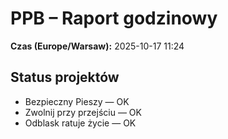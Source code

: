 # PPB – Raport godzinowy
**Czas (Europe/Warsaw):** 2025-10-17 11:24

## Status projektów
- Bezpieczny Pieszy — OK
- Zwolnij przy przejściu — OK
- Odblask ratuje życie — OK

